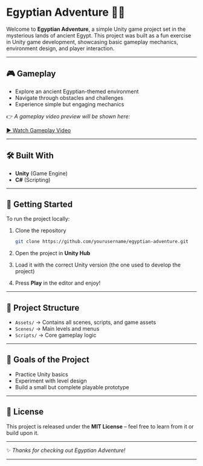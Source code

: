 
# Egyptian Adventure 🏺🌴

Welcome to **Egyptian Adventure**, a simple Unity game project set in the mysterious lands of ancient Egypt.
This project was built as a fun exercise in Unity game development, showcasing basic gameplay mechanics, environment design, and player interaction.

---

## 🎮 Gameplay

* Explore an ancient Egyptian-themed environment
* Navigate through obstacles and challenges
* Experience simple but engaging mechanics

👉 *A gameplay video preview will be shown here:*

[//]: # "Replace the line below with the actual video embed/link"

[▶ Watch Gameplay Video](Egyptian_Adventure.mp4)

---

## 🛠️ Built With

* **Unity** (Game Engine)
* **C#** (Scripting)

---

## 🚀 Getting Started

To run the project locally:

1. Clone the repository

   ```bash
   git clone https://github.com/yourusername/egyptian-adventure.git
   ```
2. Open the project in **Unity Hub**
3. Load it with the correct Unity version (the one used to develop the project)
4. Press **Play** in the editor and enjoy!

---

## 📂 Project Structure

* `Assets/` → Contains all scenes, scripts, and game assets
* `Scenes/` → Main levels and menus
* `Scripts/` → Core gameplay logic

---

## 🎯 Goals of the Project

* Practice Unity basics
* Experiment with level design
* Build a small but complete playable prototype

---

## 📜 License

This project is released under the **MIT License** – feel free to learn from it or build upon it.

---

✨ *Thanks for checking out Egyptian Adventure!*

---

